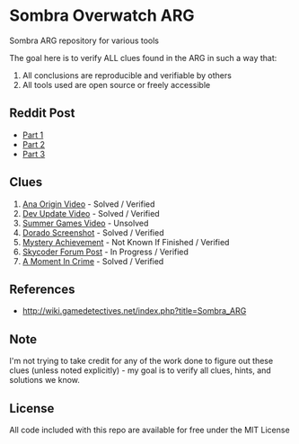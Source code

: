 Sombra Overwatch ARG
====================

Sombra ARG repository for various tools

The goal here is to verify ALL clues found in the ARG in such a way that:

1. All conclusions are reproducible and verifiable by others
2. All tools used are open source or freely accessible

Reddit Post
-----------

- [Part 1](https://www.reddit.com/r/Overwatch/comments/4xpdly/sombra_itt_i_explain_reproduce_and_verify_all/)
- [Part 2](https://www.reddit.com/r/Overwatch/comments/4zpbs2/sombra_itt_i_explain_reproduce_and_verify_all/)
- [Part 3](https://www.reddit.com/r/Overwatch/comments/58ou0y/sombra_itt_i_explain_reproduce_and_verify_all/)

Clues
-----

1. [Ana Origin Video](00-ana-origin-video) - Solved / Verified
2. [Dev Update Video](01-dev-update-video) - Solved / Verified
3. [Summer Games Video](02-summer-games-video) - Unsolved
4. [Dorado Screenshot](03-dorado-screenshot) - Solved / Verified
5. [Mystery Achievement](04-mystery-achievement) - Not Known If Finished / Verified
6. [Skycoder Forum Post](05-skycoder-forum-post) - In Progress / Verified
7. [A Moment In Crime](06-a-moment-in-crime) - Solved / Verified

References
----------

- http://wiki.gamedetectives.net/index.php?title=Sombra_ARG

Note
----

I'm not trying to take credit for any of the work done to figure out these
clues (unless noted explicitly) - my goal is to verify all clues, hints, and solutions
we know.

License
-------

All code included with this repo are available for free under the MIT License
